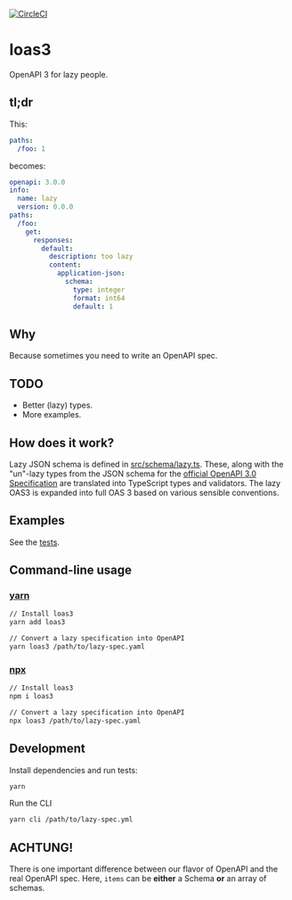 [![CircleCI](https://circleci.com/gh/unmock/loas3.svg?style=svg)](https://circleci.com/gh/unmock/loas3)

# loas3

OpenAPI 3 for lazy people.

## tl;dr

This:

```yaml
paths:
  /foo: 1
```

becomes:

```yaml
openapi: 3.0.0
info:
  name: lazy
  version: 0.0.0
paths:
  /foo:
    get:
      responses:
        default:
          description: too lazy
          content:
            application-json:
              schema:
                type: integer
                format: int64
                default: 1
```

## Why

Because sometimes you need to write an OpenAPI spec.

## TODO

- Better (lazy) types.
- More examples.

## How does it work?

Lazy JSON schema is defined in [src/schema/lazy.ts](src/schema/lazy.ts). These, along with the "un"-lazy types from the JSON schema for the [official OpenAPI 3.0 Specification](src/schema/full.ts) are translated into TypeScript types and validators. The lazy OAS3 is expanded into full OAS 3 based on various sensible conventions.

## Examples

See the [tests](test/).

## Command-line usage

### [yarn](https://yarnpkg.com/en/)

```bash
// Install loas3
yarn add loas3

// Convert a lazy specification into OpenAPI
yarn loas3 /path/to/lazy-spec.yaml
```

### [npx](https://www.npmjs.com/package/npx)

```bash
// Install loas3
npm i loas3

// Convert a lazy specification into OpenAPI
npx loas3 /path/to/lazy-spec.yaml
```

## Development

Install dependencies and run tests:

```bash
yarn
```

Run the CLI

```bash
yarn cli /path/to/lazy-spec.yml
```

## ACHTUNG!

There is one important difference between our flavor of OpenAPI and the real OpenAPI spec. Here, `items` can be **either** a Schema **or** an array of schemas.
